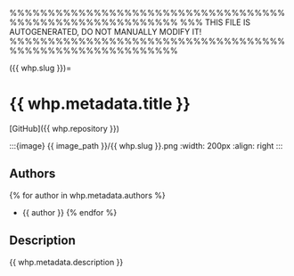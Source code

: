 %%%%%%%%%%%%%%%%%%%%%%%%%%%%%%%%%%%%%%%%%%%%%%%%%%%%%%%%%%
%%% THIS FILE IS AUTOGENERATED, DO NOT MANUALLY MODIFY IT!
%%%%%%%%%%%%%%%%%%%%%%%%%%%%%%%%%%%%%%%%%%%%%%%%%%%%%%%%%%

({{ whp.slug }})=
# {{ whp.metadata.title }} 
[GitHub]({{ whp.repository }})

:::{image} {{ image_path }}/{{ whp.slug }}.png
:width: 200px
:align: right
:::

## Authors
{% for author in whp.metadata.authors %}
- {{ author }}
{% endfor %}


## Description
{{ whp.metadata.description }}

<span style="display:block;clear:both;"></span>

